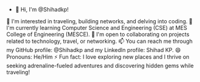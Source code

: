 - 👋 Hi, I'm @Shihadkp!
  
👀 I'm interested in traveling, building networks, and delving into coding.
🌱 I'm currently learning Computer Science and Engineering (CSE) at MES College of Engineering (MESCE).
💞️ I'm open to collaborating on projects related to technology, travel, or networking.
📫 You can reach me through my GitHub profile: @Shihadkp and my LinkedIn profile: Shihad KP.
😄 Pronouns: He/Him
⚡ Fun fact: I love exploring new places and I thrive on seeking adrenaline-fueled adventures and discovering hidden gems while traveling!
















<!---
Shihadkp/Shihadkp is a ✨ special ✨ repository because its `README.md` (this file) appears on your GitHub profile.
You can click the Preview link to take a look at your changes.
--->
